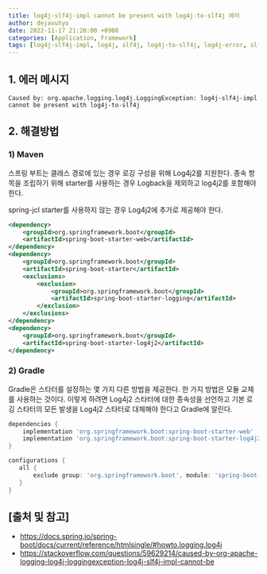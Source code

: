 ```yaml
---
title: log4j-slf4j-impl cannot be present with log4j-to-slf4j 에러
author: dejavuhyo
date: 2022-11-17 21:20:00 +0900
categories: [Application, Framework]
tags: [log4j-slf4j-impl, log4j, slf4j, log4j-to-slf4j, log4j-error, slf4j-error, log4j-to-slf4j-에러, log4j-에러, slf4j-에러]
---
```


## 1. 에러 메시지

```text
Caused by: org.apache.logging.log4j.LoggingException: log4j-slf4j-impl cannot be present with log4j-to-slf4j
```

## 2. 해결방법

### 1) Maven
스프링 부트는 클래스 경로에 있는 경우 로깅 구성을 위해 Log4j2를 지원한다. 종속 항목을 조립하기 위해 starter를 사용하는 경우 Logback을 제외하고 log4j2를 포함해야 한다.

spring-jcl starter를 사용하지 않는 경우 Log4j2에 추가로 제공해야 한다.

```xml
<dependency>
    <groupId>org.springframework.boot</groupId>
    <artifactId>spring-boot-starter-web</artifactId>
</dependency>
<dependency>
    <groupId>org.springframework.boot</groupId>
    <artifactId>spring-boot-starter</artifactId>
    <exclusions>
        <exclusion>
            <groupId>org.springframework.boot</groupId>
            <artifactId>spring-boot-starter-logging</artifactId>
        </exclusion>
    </exclusions>
</dependency>
<dependency>
    <groupId>org.springframework.boot</groupId>
    <artifactId>spring-boot-starter-log4j2</artifactId>
</dependency>
```

### 2) Gradle
Gradle은 스타터를 설정하는 몇 가지 다른 방법을 제공한다. 한 가지 방법은 모듈 교체를 사용하는 것이다. 이렇게 하려면 Log4j2 스타터에 대한 종속성을 선언하고 기본 로깅 스타터의 모든 발생을 Log4j2 스타터로 대체해야 한다고 Gradle에 알린다.

```gradle
dependencies {
    implementation 'org.springframework.boot:spring-boot-starter-web'
    implementation 'org.springframework.boot:spring-boot-starter-log4j2'
}

configurations {
   all {
       exclude group: 'org.springframework.boot', module: 'spring-boot-starter-logging'
   }
}
```

## [출처 및 참고]
* <https://docs.spring.io/spring-boot/docs/current/reference/htmlsingle/#howto.logging.log4j>
* <https://stackoverflow.com/questions/59629214/caused-by-org-apache-logging-log4j-loggingexception-log4j-slf4j-impl-cannot-be>
